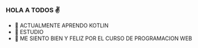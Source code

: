 ### HOLA A TODOS ✌
- 🌱 ACTUALMENTE APRENDO KOTLIN
- 👯 ESTUDIO
- 🤔 ME SIENTO BIEN Y FELIZ POR EL CURSO DE PROGRAMACION WEB
